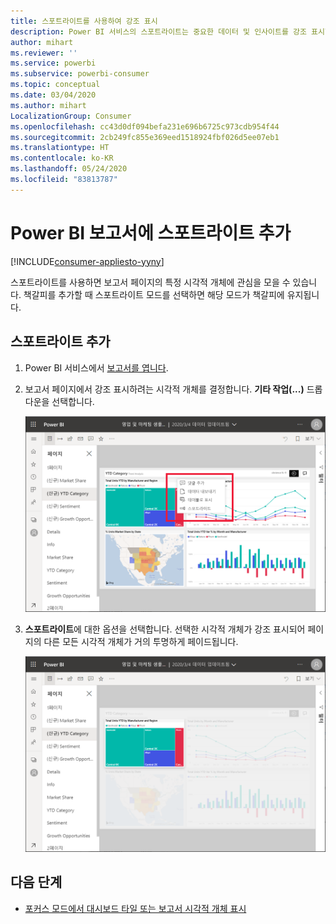 ```yaml
---
title: 스포트라이트를 사용하여 강조 표시
description: Power BI 서비스의 스포트라이트는 중요한 데이터 및 인사이트를 강조 표시합니다.
author: mihart
ms.reviewer: ''
ms.service: powerbi
ms.subservice: powerbi-consumer
ms.topic: conceptual
ms.date: 03/04/2020
ms.author: mihart
LocalizationGroup: Consumer
ms.openlocfilehash: cc43d0df094befa231e696b6725c973cdb954f44
ms.sourcegitcommit: 2cb249fc855e369eed1518924fbf026d5ee07eb1
ms.translationtype: HT
ms.contentlocale: ko-KR
ms.lasthandoff: 05/24/2020
ms.locfileid: "83813787"
---
```

# <a name="add-spotlights-to-power-bi-reports"></a>Power BI 보고서에 스포트라이트 추가

[!INCLUDE[consumer-appliesto-yyny](../includes/consumer-appliesto-yyny.md)]

스포트라이트를 사용하면 보고서 페이지의 특정 시각적 개체에 관심을 모을 수 있습니다.  책갈피를 추가할 때 스포트라이트 모드를 선택하면 해당 모드가 책갈피에 유지됩니다.

## <a name="add-a-spotlight"></a>스포트라이트 추가

1. Power BI 서비스에서 [보고서를 엽니다](end-user-report-open.md).

2. 보고서 페이지에서 강조 표시하려는 시각적 개체를 결정합니다. **기타 작업(...)** 드롭다운을 선택합니다.  

    ![스포트라이트와 포커스 모드 비교](media/end-user-spotlight/power-bi-spotlight.png)

3. **스포트라이트**에 대한 옵션을 선택합니다. 선택한 시각적 개체가 강조 표시되어 페이지의 다른 모든 시각적 개체가 거의 투명하게 페이드됩니다. 

    ![스포트라이트 모드](media/end-user-spotlight/power-bi-spotlighted.png)



## <a name="next-steps"></a>다음 단계

* [포커스 모드에서 대시보드 타일 또는 보고서 시각적 개체 표시](end-user-focus.md)

